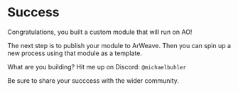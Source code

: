 # Success

Congratulations, you built a custom module that will run on AO!

The next step is to publish your module to ArWeave. Then you can spin up a new process using that module as a template.

What are you building? Hit me up on Discord: `@michaelbuhler`

Be sure to share your succcess with the wider community.
